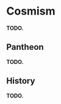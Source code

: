 # Cosmism
**TODO.**

## Pantheon
**TODO.**

## History
**TODO.**

<!-- \subsubsection{Cosmism}
While the worship of the tall ones is forbidden, their own religious ideas persist in the form of Cosmism.
Cosmism is related to the search of one's place in the larger scheme of things, dubbed the ``cosmos''.
The Observer is the manifestation of the elusive concept of this cosmos, an omnipresent god observing all of Yuadrem at once.

The ideas behind the doctrine were originally conceived by the ets in time immemorial, and cosmists are generally met with disdain and criticism.
Due to this, many acolytes of the religion practice their rituals in the protection of the darkness, and it's very rare to see a church openly dedicated to cosmism.

Cosmism explains some of the strange phenomena of Yuadrem as the whims and thoughts of The Observer.
The tides are the reactions of The Observer to the actions of each being.
Qualars are the medium by which people can commune with The Observer, granting them some of Their wisdom.

% Cosmists fear the cosmos, and carry strange and surreptitious rituals to appease The Observer or gain its favor.

However, what may be shunned in the surface can always find its place underground.
There seems to be a deep connection between the search of oneself in the larger scheme of things and the ego death experienced in the tsanek melds.
Many temples and ritual places exist in the mushroom cities of the cave-dwelling fungal kin, and cosmism is the official religion of the tsanek nation of Na'ane.
% Tsaneks view the cosmos with curiosity, and seek to understanding through observation and hypotheses. -->
